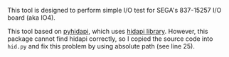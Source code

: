 This tool is designed to perform simple I/O test for SEGA's 837-15257 I/O board (aka IO4).

This tool based on [pyhidapi](https://pypi.org/project/hid/), which uses [hidapi library](https://github.com/libusb/hidapi). However, this package cannot find hidapi correctly, so I copied the source code into `hid.py` and fix this problem by using absolute path (see line 25).